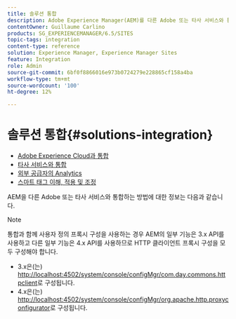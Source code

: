 ```yaml
---
title: 솔루션 통합
description: Adobe Experience Manager(AEM)를 다른 Adobe 또는 타사 서비스와 통합하는 방법에 대해 자세히 알아보십시오.
contentOwner: Guillaume Carlino
products: SG_EXPERIENCEMANAGER/6.5/SITES
topic-tags: integration
content-type: reference
solution: Experience Manager, Experience Manager Sites
feature: Integration
role: Admin
source-git-commit: 6bf0f8866016e973b0724279e228865cf158a4ba
workflow-type: tm+mt
source-wordcount: '100'
ht-degree: 12%

---
```


# 솔루션 통합{#solutions-integration}

* [Adobe Experience Cloud과 통합](/help/sites-administering/marketing-cloud.md)
* [타사 서비스와 통합](/help/sites-administering/third-party-services.md)
* [외부 공급자의 Analytics](/help/sites-administering/external-providers.md)
* [스마트 태그 이해, 적용 및 조정](/help/assets/enhanced-smart-tags.md)

AEM을 다른 Adobe 또는 타사 서비스와 통합하는 방법에 대한 정보는 다음과 같습니다.

>[!NOTE]
>
>통합과 함께 사용자 정의 프록시 구성을 사용하는 경우 AEM의 일부 기능은 3.x API를 사용하고 다른 일부 기능은 4.x API를 사용하므로 HTTP 클라이언트 프록시 구성을 모두 구성해야 합니다.
>
>* 3.x은(는) [http://localhost:4502/system/console/configMgr/com.day.commons.httpclient](http://localhost:4502/system/console/configMgr/com.day.commons.httpclient)로 구성됩니다.
>* 4.x은(는) [http://localhost:4502/system/console/configMgr/org.apache.http.proxyconfigurator](http://localhost:4502/system/console/configMgr/org.apache.http.proxyconfigurator)로 구성됩니다.
>
